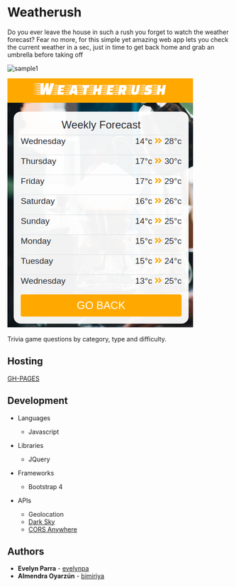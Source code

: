 # Weatherush

Do you ever leave the house in such a rush you forget to watch the weather forecast? Fear no more, for this simple yet amazing web app lets you check the current weather in a sec, just in time to get back home and grab an umbrella before taking off 

![sample1](https://s31.postimg.org/azdhprkrv/sample1.png)

![mobile sample](assets/img/sample2.png)

Trivia game questions by category, type and difficulty.

## Hosting

[GH-PAGES](https://bimiriya.github.io/weather-api/)

## Development

+ Languages
   - Javascript

+ Libraries
   - JQuery

+ Frameworks
   - Bootstrap 4

+ APIs
   - Geolocation
   - [Dark Sky](https://darksky.net/dev)
   - [CORS Anywhere](https://cors-anywhere.herokuapp.com/)


## Authors

* **Evelyn Parra** - [evelynpa](https://github.com/evelynpa)
* **Almendra Oyarzún** - [bimiriya](https://github.com/bimiriya)

